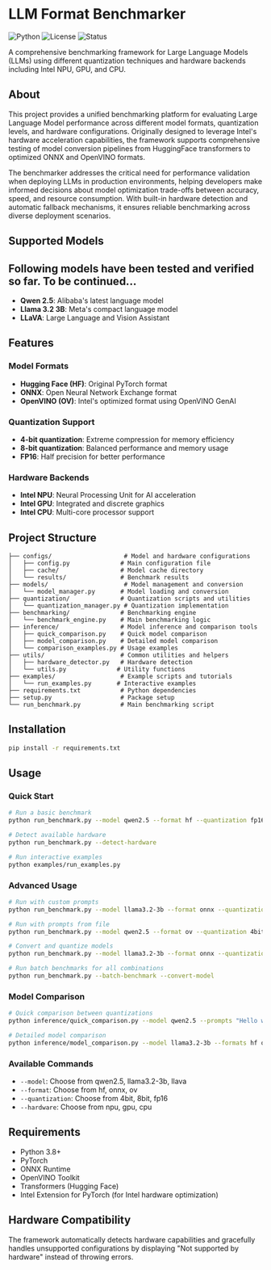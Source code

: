 # LLM Format Benchmarker

![Python](https://img.shields.io/badge/python-3.8+-blue.svg)
![License](https://img.shields.io/badge/license-MIT-green.svg)
![Status](https://img.shields.io/badge/status-active%20development-orange.svg)

A comprehensive benchmarking framework for Large Language Models (LLMs) using different quantization techniques and hardware backends including Intel NPU, GPU, and CPU.

## About

This project provides a unified benchmarking platform for evaluating Large Language Model performance across different model formats, quantization levels, and hardware configurations. Originally designed to leverage Intel's hardware acceleration capabilities, the framework supports comprehensive testing of model conversion pipelines from HuggingFace transformers to optimized ONNX and OpenVINO formats.

The benchmarker addresses the critical need for performance validation when deploying LLMs in production environments, helping developers make informed decisions about model optimization trade-offs between accuracy, speed, and resource consumption. With built-in hardware detection and automatic fallback mechanisms, it ensures reliable benchmarking across diverse deployment scenarios.

## Supported Models

## Following models have been tested and verified so far. To be continued...

- **Qwen 2.5**: Alibaba's latest language model
- **Llama 3.2 3B**: Meta's compact language model
- **LLaVA**: Large Language and Vision Assistant

## Features

### Model Formats

- **Hugging Face (HF)**: Original PyTorch format
- **ONNX**: Open Neural Network Exchange format
- **OpenVINO (OV)**: Intel's optimized format using OpenVINO GenAI

### Quantization Support

- **4-bit quantization**: Extreme compression for memory efficiency
- **8-bit quantization**: Balanced performance and memory usage
- **FP16**: Half precision for better performance

### Hardware Backends

- **Intel NPU**: Neural Processing Unit for AI acceleration
- **Intel GPU**: Integrated and discrete graphics
- **Intel CPU**: Multi-core processor support

## Project Structure

```
├── configs/                    # Model and hardware configurations
│   ├── config.py              # Main configuration file
│   ├── cache/                 # Model cache directory
│   └── results/               # Benchmark results
├── models/                     # Model management and conversion
│   └── model_manager.py       # Model loading and conversion
├── quantization/              # Quantization scripts and utilities
│   └── quantization_manager.py # Quantization implementation
├── benchmarking/              # Benchmarking engine
│   └── benchmark_engine.py    # Main benchmarking logic
├── inference/                 # Model inference and comparison tools
│   ├── quick_comparison.py    # Quick model comparison
│   ├── model_comparison.py    # Detailed model comparison
│   └── comparison_examples.py # Usage examples
├── utils/                     # Common utilities and helpers
│   ├── hardware_detector.py   # Hardware detection
│   └── utils.py              # Utility functions
├── examples/                  # Example scripts and tutorials
│   └── run_examples.py       # Interactive examples
├── requirements.txt           # Python dependencies
├── setup.py                   # Package setup
└── run_benchmark.py           # Main benchmarking script
```

## Installation

```bash
pip install -r requirements.txt
```

## Usage

### Quick Start

```bash
# Run a basic benchmark
python run_benchmark.py --model qwen2.5 --format hf --quantization fp16 --hardware cpu

# Detect available hardware
python run_benchmark.py --detect-hardware

# Run interactive examples
python examples/run_examples.py
```

### Advanced Usage

```bash
# Run with custom prompts
python run_benchmark.py --model llama3.2-3b --format onnx --quantization 8bit --hardware gpu --custom-prompts "Hello, how are you?" "What is AI?"

# Run with prompts from file
python run_benchmark.py --model qwen2.5 --format ov --quantization 4bit --hardware npu --prompts-file test_prompts.txt

# Convert and quantize models
python run_benchmark.py --model llama3.2-3b --format onnx --quantization 8bit --hardware cpu --convert-model --quantize-model

# Run batch benchmarks for all combinations
python run_benchmark.py --batch-benchmark --convert-model
```

### Model Comparison

```bash
# Quick comparison between quantizations
python inference/quick_comparison.py --model qwen2.5 --prompts "Hello world" "Explain quantum computing"

# Detailed model comparison
python inference/model_comparison.py --model llama3.2-3b --formats hf onnx ov --quantizations fp16 8bit
```

### Available Commands

- `--model`: Choose from qwen2.5, llama3.2-3b, llava
- `--format`: Choose from hf, onnx, ov
- `--quantization`: Choose from 4bit, 8bit, fp16
- `--hardware`: Choose from npu, gpu, cpu

## Requirements

- Python 3.8+
- PyTorch
- ONNX Runtime
- OpenVINO Toolkit
- Transformers (Hugging Face)
- Intel Extension for PyTorch (for Intel hardware optimization)

## Hardware Compatibility

The framework automatically detects hardware capabilities and gracefully handles unsupported configurations by displaying "Not supported by hardware" instead of throwing errors.
